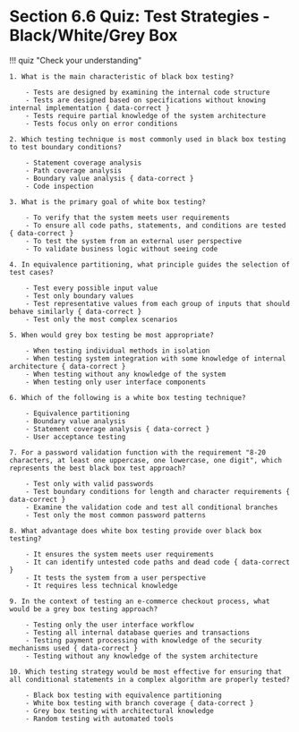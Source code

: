 # Section 6.6 Quiz: Test Strategies - Black/White/Grey Box

!!! quiz "Check your understanding"

    1. What is the main characteristic of black box testing?

        - Tests are designed by examining the internal code structure
        - Tests are designed based on specifications without knowing internal implementation { data-correct }
        - Tests require partial knowledge of the system architecture
        - Tests focus only on error conditions

    2. Which testing technique is most commonly used in black box testing to test boundary conditions?

        - Statement coverage analysis
        - Path coverage analysis
        - Boundary value analysis { data-correct }
        - Code inspection

    3. What is the primary goal of white box testing?

        - To verify that the system meets user requirements
        - To ensure all code paths, statements, and conditions are tested { data-correct }
        - To test the system from an external user perspective
        - To validate business logic without seeing code

    4. In equivalence partitioning, what principle guides the selection of test cases?

        - Test every possible input value
        - Test only boundary values
        - Test representative values from each group of inputs that should behave similarly { data-correct }
        - Test only the most complex scenarios

    5. When would grey box testing be most appropriate?

        - When testing individual methods in isolation
        - When testing system integration with some knowledge of internal architecture { data-correct }
        - When testing without any knowledge of the system
        - When testing only user interface components

    6. Which of the following is a white box testing technique?

        - Equivalence partitioning
        - Boundary value analysis
        - Statement coverage analysis { data-correct }
        - User acceptance testing

    7. For a password validation function with the requirement "8-20 characters, at least one uppercase, one lowercase, one digit", which represents the best black box test approach?

        - Test only with valid passwords
        - Test boundary conditions for length and character requirements { data-correct }
        - Examine the validation code and test all conditional branches
        - Test only the most common password patterns

    8. What advantage does white box testing provide over black box testing?

        - It ensures the system meets user requirements
        - It can identify untested code paths and dead code { data-correct }
        - It tests the system from a user perspective
        - It requires less technical knowledge

    9. In the context of testing an e-commerce checkout process, what would be a grey box testing approach?

        - Testing only the user interface workflow
        - Testing all internal database queries and transactions
        - Testing payment processing with knowledge of the security mechanisms used { data-correct }
        - Testing without any knowledge of the system architecture

    10. Which testing strategy would be most effective for ensuring that all conditional statements in a complex algorithm are properly tested?

        - Black box testing with equivalence partitioning
        - White box testing with branch coverage { data-correct }
        - Grey box testing with architectural knowledge
        - Random testing with automated tools
